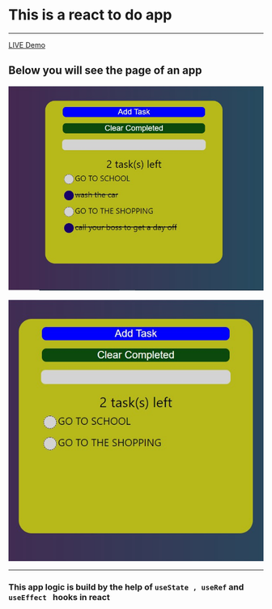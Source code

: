 # This is a react to do app
---
[ LIVE  Demo](https://stoic-morse-889ffe.netlify.app/)

## Below you will see the page of an app

![alt text](https://github.com/barisdevjs/react-todo-app/blob/main/todo1.jpg)

![alt text](https://github.com/barisdevjs/react-todo-app/blob/main/todo2.jpg)


---

### This app logic is build by the help of `useState , useRef` and `useEffect ` hooks in react